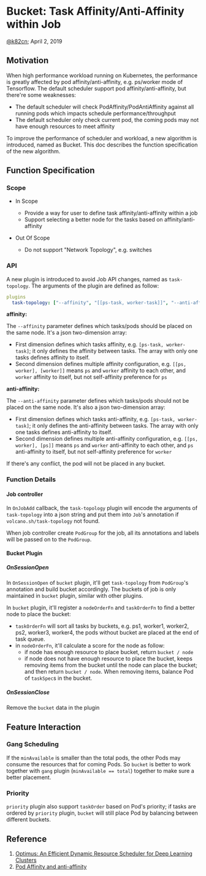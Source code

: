 # Bucket: Task Affinity/Anti-Affinity within Job

[@k82cn](http://github.com/k82cn); April 2, 2019

## Motivation

When high performance workload running on Kubernetes, the performance is greatly affected by pod affinity/anti-affinity, e.g.
ps/worker mode of Tensorflow. The default scheduler support pod affinity/anti-affinity, but there're some weaknesses:

- The default scheduler will check PodAffinity/PodAntiAffinity against all running pods which impacts schedule performance/throughput
- The default scheduler only check current pod, the coming pods may not have enough resources to meet affinity

To improve the performance of scheduler and workload, a new algorithm is introduced, named as Bucket. This doc describes the function
specification of the new algorithm.

## Function Specification

### Scope

* In Scope

  - Provide a way for user to define task affinity/anti-affinity within a job
  - Support selecting a better node for the tasks based on affinity/anti-affinity

* Out Of Scope

  - Do not support "Network Topology", e.g. switches  
  
### API

A new plugin is introduced to avoid Job API changes, named as `task-topology`. The arguments of the plugin are defined
as follow: 

```yaml
plugins
  task-topology: ["--affinity", "[[ps-task, worker-task]]", "--anti-affinity", "[[ps-task]]"]
```

**affinity:**

The `--affinity` parameter defines which tasks/pods should be placed on the same node. It's a json two-dimension array:

- First dimension defines which tasks affinity, e.g. `[ps-task, worker-task]`; it only defines the affinity between tasks.
  The array with only one tasks defines affinity to itself.  
- Second dimension defines multiple affinity configuration, e.g. `[[ps, worker], [worker]]` means `ps` and `worker` affinity
  to each other, and `worker` affinity to itself, but not self-affinity preference for `ps` 

**anti-affinity:**

The `--anti-affinity` parameter defines which tasks/pods should not be placed on the same node. It's also a json two-dimension array:

- First dimension defines which tasks anti-affinity, e.g. `[ps-task, worker-task]`; it only defines the anti-affinity between tasks.
  The array with only one tasks defines anti-affinity to itself.  
- Second dimension defines multiple anti-affinity configuration, e.g. `[[ps, worker], [ps]]` means `ps` and `worker` anti-affinity
  to each other, and `ps` anti-affinity to itself, but not self-affinity preference for `worker` 

If there's any conflict, the pod will not be placed in any bucket.

### Function Details

#### Job controller

In `OnJobAdd` callback, the `task-topology` plugin will encode the arguments of `task-topology` into a json string and
put them into `Job`'s annotation if `volcano.sh/task-topology` not found.

When job controller create `PodGroup` for the job, all its annotations and labels will be passed on to the `PodGroup`. 

#### Bucket Plugin

##### OnSessionOpen

In `OnSessionOpen` of `bucket` plugin, it'll get `task-topology` from `PodGroup`'s annotation and build bucket accordingly.
The buckets of job is only maintained in `bucket` plugin, similar with other plugins. 

In `bucket` plugin, it'll register a `nodeOrderFn` and `taskOrderFn` to find a better node to place the bucket:
 
 - `taskOrderFn` will sort all tasks by buckets, e.g. ps1, worker1, worker2, ps2, worker3, worker4, the pods without bucket are
   placed at the end of task queue.
 - in `nodeOrderFn`, it'll calculate a score for the node as follow:
   - if node has enough resource to place bucket, return `bucket / node`
   - if node does not have enough resource to place the bucket, keeps removing items from the bucket until the node can place the bucket;
     and then return `bucket / node`. When removing items, balance Pod of `taskSpec`s in the bucket.

##### OnSessionClose

Remove the `bucket` data in the plugin

## Feature Interaction

### Gang Scheduling

If the `minAvailable` is smaller than the total pods, the other Pods may consume the resources that for coming Pods.
So `bucket` is better to work together with `gang` plugin (`minAvailable == total`) together to make sure a better placement. 

### Priority

`priority` plugin also support `taskOrder` based on Pod's priority; if tasks are ordered by `priority` plugin, `bucket` will
still place Pod by balancing between different buckets. 

## Reference

1. [Optimus: An Efficient Dynamic Resource Scheduler for Deep Learning Clusters](https://dl.acm.org/citation.cfm?id=3190517)
1. [Pod Affinity and anti-affinity](https://kubernetes.io/docs/concepts/configuration/assign-pod-node/#affinity-and-anti-affinity)
